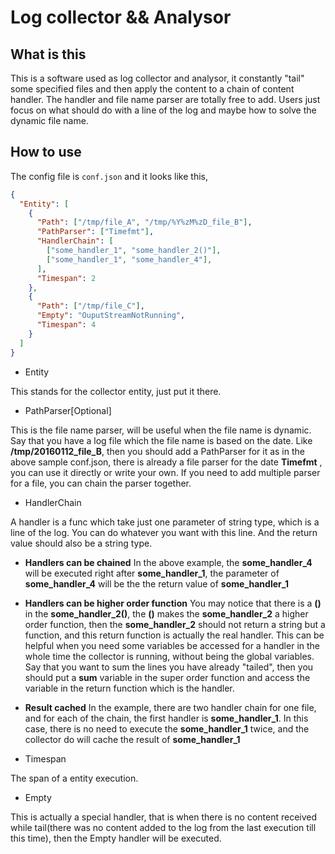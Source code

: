 Log collector && Analysor
=========================

What is this
------------

This is a software used as log collector and analysor, it constantly "tail" some specified files and then apply the content to a chain of content handler. The handler and file name parser are totally free to add. Users just focus on what should do with a line of the log and maybe how to solve the dynamic file name.


How to use
----------

The config file is `conf.json` and it looks like this,

```json
{
  "Entity": [
    {   
      "Path": ["/tmp/file_A", "/tmp/%Y%zM%zD_file_B"],
      "PathParser": ["Timefmt"],
      "HandlerChain": [
        ["some_handler_1", "some_handler_2()"],
        ["some_handler_1", "some_handler_4"],
      ],  
      "Timespan": 2
    },  
    {   
      "Path": ["/tmp/file_C"],
      "Empty": "OuputStreamNotRunning",
      "Timespan": 4
    }   
  ]
}
```

* Entity 

This stands for the collector entity, just put it there.

* PathParser[Optional]

This is the file name parser, will be useful when the file name is dynamic. Say that you have a log file which the file name is based on the date. Like **/tmp/20160112_file_B**, then you should add a PathParser for it as in the above sample conf.json, there is already a file parser for the date **Timefmt** , you can use it directly or write your own. If you need to add multiple parser for a file, you can chain the parser together.

* HandlerChain

A handler is a func which take just one parameter of string type, which is a line of the log. You can do whatever you want with this line. And the return value should also be a string type.

  * **Handlers can be chained** In the above example, the **some_handler_4** will be executed right after **some_handler_1**, the parameter of **some_handler_4** will be the the return value of **some_handler_1**
  * **Handlers can be higher order function** You may notice that there is a **()** in the **some_handler_2()**, the **()** makes the **some_handler_2** a higher order function, then the **some_handler_2** should not return a string but a function, and this return function is actually the real handler. This can be helpful when you need some variables be accessed for a handler in the whole time the collector is running, without being the global variables. Say that you want to sum the lines you have already "tailed", then you should put a **sum** variable in the super order function and access the variable in the return function which is the handler.
  * **Result cached** In the example, there are two handler chain for one file, and for each of the chain, the first handler is **some_handler_1**. In this case, there is no need to execute the **some_handler_1** twice, and the collector do will cache the result of **some_handler_1**



* Timespan

The span of a entity execution.

* Empty

This is actually a special handler, that is when there is no content received while tail(there was no content added to the log from the last execution till this time), then the Empty handler will be executed.
